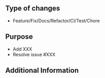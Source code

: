 ## Type of changes
- Feature/Fix/Docs/Refactor/CI/Test/Chore

## Purpose
- Add XXX
- Resolve issue #XXX

<!-- Provide a brief description of the changes made in this pull request. -->

## Additional Information

<!-- Optional: Add any other information that would be helpful for the reviewer. Like detail spec, decisions, trade-offs, links, etc. -->